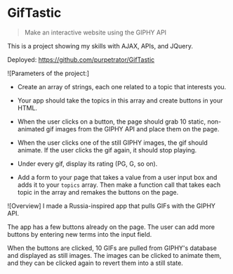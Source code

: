 # GifTastic

> Make an interactive website using the GIPHY API

This is a project showing my skills with AJAX, APIs, and JQuery.

Deployed: https://github.com/purpetrator/GifTastic

![Parameters of the project:]

- Create an array of strings, each one related to a topic that interests you.

- Your app should take the topics in this array and create buttons in your HTML.

- When the user clicks on a button, the page should grab 10 static, non-animated gif images from the GIPHY API and place them on the page.

- When the user clicks one of the still GIPHY images, the gif should animate. If the user clicks the gif again, it should stop playing.

- Under every gif, display its rating (PG, G, so on).

- Add a form to your page that takes a value from a user input box and adds it to your `topics` array. Then make a function call that takes each topic in the array and remakes the buttons on the page.

![Overview]
I made a Russia-inspired app that pulls GIFs with the GIPHY API.

The app has a few buttons already on the page. The user can add more buttons by entering new terms into the input field.

When the buttons are clicked, 10 GIFs are pulled from GIPHY's database and displayed as still images. The images can be clicked to animate them, and they can be clicked again to revert them into a still state.
